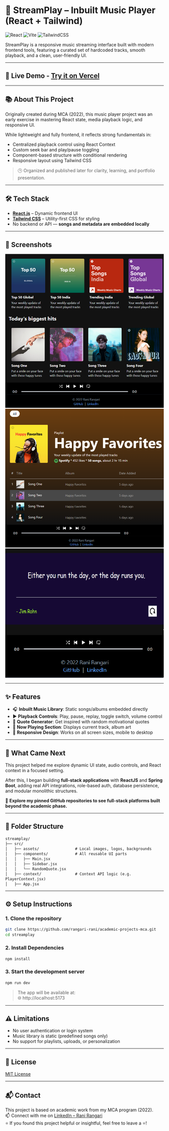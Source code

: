 # 🎵 StreamPlay – Inbuilt Music Player (React + Tailwind)  

![React](https://img.shields.io/badge/React-20232A?style=for-the-badge&logo=react&logoColor=61DAFB)
![Vite](https://img.shields.io/badge/Vite-646CFF?style=for-the-badge&logo=vite&logoColor=white)
![TailwindCSS](https://img.shields.io/badge/TailwindCSS-38B2AC?style=for-the-badge&logo=tailwind-css&logoColor=white)  

StreamPlay is a responsive music streaming interface built with modern frontend tools, featuring a curated set of hardcoded tracks, smooth playback, and a clean, user-friendly UI.  

---

## 🚀 Live Demo -  [Try it on Vercel](https://streamplay-pi.vercel.app/)

---

## 📚 About This Project

Originally created during MCA (2022), this music player project was an early exercise in mastering React state, media playback logic, and responsive UI.

While lightweight and fully frontend, it reflects strong fundamentals in:
- Centralized playback control using React Context
- Custom seek bar and play/pause toggling
- Component-based structure with conditional rendering
- Responsive layout using Tailwind CSS

> 🕒 Organized and published later for clarity, learning, and portfolio presentation.

---

## 🛠️ Tech Stack

- **[React.js](https://reactjs.org/)** – Dynamic frontend UI
- **[Tailwind CSS](https://tailwindcss.com/)** – Utility-first CSS for styling
- No backend or API — **songs and metadata are embedded locally**

---

## 📸 Screenshots

![Home Page](https://github.com/rangari-rani/academic-projects-mca/blob/af62c2fb3afb9f23d004eda4c52fdf690413833c/streamplay/public/homepage.png) 
![Song Page](https://github.com/rangari-rani/academic-projects-mca/blob/af62c2fb3afb9f23d004eda4c52fdf690413833c/streamplay/public/songpage.png)  
![Quote Page](https://github.com/rangari-rani/academic-projects-mca/blob/af62c2fb3afb9f23d004eda4c52fdf690413833c/streamplay/public/quotepage.png)  

---

## ✨ Features

- 🎧 **Inbuilt Music Library**: Static songs/albums embedded directly
- ▶️ **Playback Controls**: Play, pause, replay, toggle switch, volume control
- 🧠 **Quote Generator**: Get inspired with random motivational quotes
- 🎵 **Now Playing Section**: Displays current track, album art
- 📱 **Responsive Design**: Works on all screen sizes, mobile to desktop

---

## 🔄 What Came Next  

This project helped me explore dynamic UI state, audio controls, and React context in a focused setting.  

After this, I began building **full-stack applications** with **ReactJS** and **Spring Boot**, adding real API integrations, role-based auth, database persistence, and modular monolithic structures.

📌 **Explore my pinned GitHub repositories to see full-stack platforms built beyond the academic phase.**  

---

## 📁 Folder Structure 

```
streamplay/
├── src/
│   ├── assets/                # Local images, logos, backgrounds
│   ├── components/            # All reusable UI parts
│   │   ├── Main.jsx
│   │   ├── Sidebar.jsx
│   │   └── RandomQuote.jsx
│   ├── context/               # Context API logic (e.g. PlayerContext.jsx)
│   ├── App.jsx
```

---

## ⚙️ Setup Instructions

### 1. Clone the repository

```bash
git clone https://github.com/rangari-rani/academic-projects-mca.git
cd streamplay
```

### 2. Install Dependencies

```bash
npm install
```

### 3. Start the development server

```bash
npm run dev
```

> The app will be available at:   
> 🌐 http://localhost:5173 

---


## ⚠️ Limitations  

- No user authentication or login system  
- Music library is static (predefined songs only)  
- No support for playlists, uploads, or personalization

---

## 📜 License

[MIT License](LICENSE)

---

## 📬 Contact

This project is based on academic work from my MCA program (2022).   
📫 Connect with me on [LinkedIn – Rani Rangari](https://www.linkedin.com/in/rani-rangari/)   
⭐ If you found this project helpful or insightful, feel free to leave a ⭐!  

